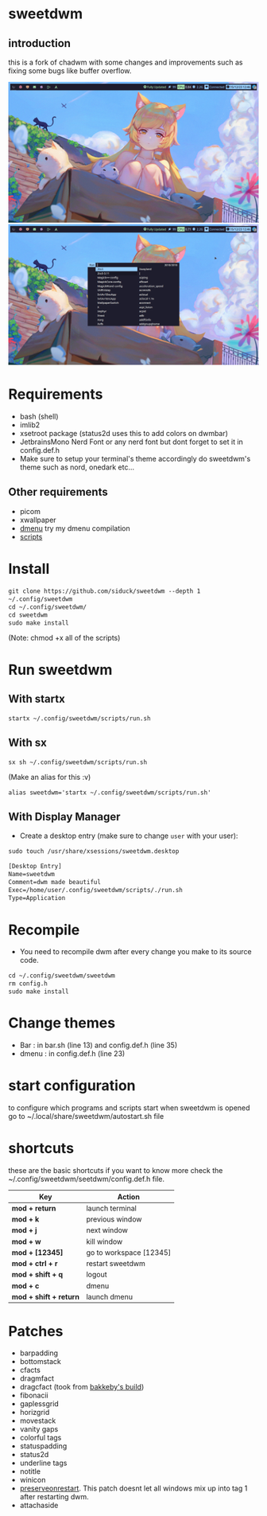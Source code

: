 # sweetdwm 

## introduction 
this is a fork of chadwm with some changes and improvements such as fixing some bugs like buffer overflow. 

<img src="https://github.com/SweetMask4/dotfiles/blob/screenshot/main.png?raw=true">
<img src="https://github.com/SweetMask4/dotfiles/blob/screenshot/dmenu.png?raw=true">

# Requirements

- bash (shell)
- imlib2 
- xsetroot package (status2d uses this to add colors on dwmbar)
- JetbrainsMono Nerd Font or any nerd font but dont forget to set it in config.def.h
- Make sure to setup your terminal's theme accordingly do sweetdwm's theme such as nord, onedark etc...

## Other requirements
- picom
- xwallpaper
- [dmenu](https://github.com/SweetMask4/dmenu) try my dmenu compilation
- [scripts](https://github.com/SweetMask4/scripts)

# Install

```
git clone https://github.com/siduck/sweetdwm --depth 1  ~/.config/sweetdwm
cd ~/.config/sweetdwm/
cd sweetdwm
sudo make install
```
(Note: chmod +x all of the scripts)

# Run sweetdwm

## With startx

```shell
startx ~/.config/sweetdwm/scripts/run.sh
```

## With sx

```shell
sx sh ~/.config/sweetdwm/scripts/run.sh
```

(Make an alias for this :v)

```shell
alias sweetdwm='startx ~/.config/sweetdwm/scripts/run.sh'
```

## With Display Manager

- Create a desktop entry (make sure to change `user` with your user):

```shell
sudo touch /usr/share/xsessions/sweetdwm.desktop  
```

```
[Desktop Entry]
Name=sweetdwm
Comment=dwm made beautiful 
Exec=/home/user/.config/sweetdwm/scripts/./run.sh 
Type=Application 
```
# Recompile

- You need to recompile dwm after every change you make to its source code.

```
cd ~/.config/sweetdwm/sweetdwm
rm config.h
sudo make install
```
# Change themes

- Bar  : in bar.sh (line 13) and config.def.h (line 35)
- dmenu : in config.def.h (line 23)

# start configuration
to configure which programs and scripts start when sweetdwm is opened go to ~/.local/share/sweetdwm/autostart.sh file

# shortcuts 
these are the basic shortcuts if you want to know more check the ~/.config/sweetdwm/seetdwm/config.def.h file.

| Key                      | Action                  |
|--------------------------|-------------------------|
| **mod + return**         | launch terminal         |
| **mod + k**              | previous window         |
| **mod + j**              | next window             |
| **mod + w**              | kill window             |
| **mod + [12345]**        | go to workspace [12345] |
| **mod + ctrl + r**       | restart sweetdwm        |
| **mod + shift + q**      | logout                  |
| **mod + c**              | dmenu                    |
| **mod + shift + return** | launch dmenu            |

# Patches

- barpadding 
- bottomstack
- cfacts
- dragmfact 
- dragcfact (took from [bakkeby's build](https://github.com/bakkeby/dwm-flexipatch))
- fibonacii
- gaplessgrid
- horizgrid
- movestack 
- vanity gaps
- colorful tags
- statuspadding 
- status2d
- underline tags
- notitle
- winicon
- [preserveonrestart](https://github.com/PhyTech-R0/dwm-phyOS/blob/master/patches/dwm-6.3-patches/dwm-preserveonrestart-6.3.diff). This patch doesnt let all windows mix up into tag 1 after restarting dwm.
- attachaside
